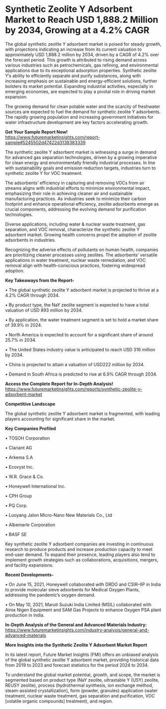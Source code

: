 # Synthetic Zeolite Y Adsorbent Market to Reach USD 1,888.2 Million by 2034, Growing at a 4.2% CAGR


The global synthetic zeolite Y adsorbent market is poised for steady growth, with projections indicating an increase from its current valuation to approximately USD 1,888.2 million by 2034, driven by a CAGR of 4.2% over the forecast period. This growth is attributed to rising demand across various industries such as petrochemicals, gas refining, and environmental applications due to its exceptional adsorption properties. Synthetic zeolite Y’s ability to efficiently separate and purify substances, along with increasing emphasis on sustainable and energy-efficient solutions, further bolsters its market potential. Expanding industrial activities, especially in emerging economies, are expected to play a pivotal role in driving market expansion.

The growing demand for clean potable water and the scarcity of freshwater sources are expected to fuel the demand for synthetic zeolite Y adsorbents. The rapidly growing population and increasing government initiatives for water infrastructure development are key factors accelerating growth.

**Get Your Sample Report Now!** https://www.futuremarketinsights.com/report-sample#5245502d47422d3138383339

The synthetic zeolite Y adsorbent market is witnessing a surge in demand for advanced gas separation technologies, driven by a growing imperative for clean energy and environmentally friendly industrial processes. In line with sustainability goals and emission reduction targets, industries turn to synthetic zeolite Y for VOC treatment.

The adsorbents’ efficiency in capturing and removing VOCs from air streams aligns with industrial efforts to minimize environmental impact, emphasizing their role in achieving cleaner air and sustainable manufacturing practices. As industries seek to minimize their carbon footprint and enhance operational efficiency, zeolite adsorbents emerge as crucial components, addressing the evolving demand for purification technologies.

Diverse applications, including water & nuclear waste treatment, gas separation, and VOC removal, characterize the synthetic zeolite Y adsorbent market. Growing health concerns propel the adoption of zeolite adsorbents in industries.

Recognizing the adverse effects of pollutants on human health, companies are prioritizing cleaner processes using zeolites. The adsorbents’ versatile applications in water treatment, nuclear waste remediation, and VOC removal align with health-conscious practices, fostering widespread adoption.

**Key Takeaways from the Report-**

•	The global synthetic zeolite Y adsorbent market is projected to thrive at a 4.2% CAGR through 2034.

•	By product type, the NaY zeolite segment is expected to have a total valuation of USD 893 million by 2034.

•	By application, the water treatment segment is set to hold a market share of 39.9% in 2024.

•	North America is expected to account for a significant share of around 25.7% in 2034.

•	The United States industry value is anticipated to reach USD 316 million by 2034.

•	China is projected to attain a valuation of USD222 million by 2034.

•	Demand in South Africa is predicted to rise at 6.9% CAGR through 2034.

**Access the Complete Report for In-Depth Analysis!** https://www.futuremarketinsights.com/reports/synthetic-zeolite-y-adsorbent-market

**Competitive Landscape**

The global synthetic zeolite Y adsorbent market is fragmented, with leading players accounting for significant share in the market. 

**Key Companies Profiled**

•	TOSOH Corporation

•	Clariant AG

•	Arkema S.A

•	Ecovyst Inc.

•	W.R. Grace & Co.

•	Honeywell International Inc.

•	CPH Group

•	PQ Corp.

•	Luoyang Jalon Micro-Nano New Materials Co., Ltd

•	Albemarle Corporation

•	BASF SE

Key synthetic zeolite Y adsorbent companies are investing in continuous research to produce products and increase production capacity to meet end-user demand. To expand their presence, leading players also tend to implement growth strategies such as collaborations, acquisitions, mergers, and facility expansions.

**Recent Developments-**

•	On June 15, 2021, Honeywell collaborated with DRDO and CSIR–IIP in India to provide molecular sieve adsorbents for Medical Oxygen Plants, addressing the pandemic’s oxygen demand.

•	On May 10, 2021, Maruti Suzuki India Limited (MSIL) collaborated with Airox Nigen Equipment and SAM Gas Projects to enhance Oxygen PSA plant production in India.

**In-Depth Analysis of the General and Advanced Materials Industry:** https://www.futuremarketinsights.com/industry-analysis/general-and-advanced-materials

**More Insights into the Synthetic Zeolite Y Adsorbent Market Report**

In its latest report, Future Market Insights (FMI) offers an unbiased analysis of the global synthetic zeolite Y adsorbent market, providing historical data from 2019 to 2023 and forecast statistics for the period 2024 to 2034.

To understand the global market potential, growth, and scope, the market is segmented based on product type (NaY zeolite, ultrastable Y (USY) zeolite, REUSY zeolite), process (hydrothermal synthesis, ion exchange method, steam-assisted crystallization), form (powder, granules) application (water treatment, nuclear waste treatment, gas separation and purification, VOC [volatile organic compounds] treatment), and region.


